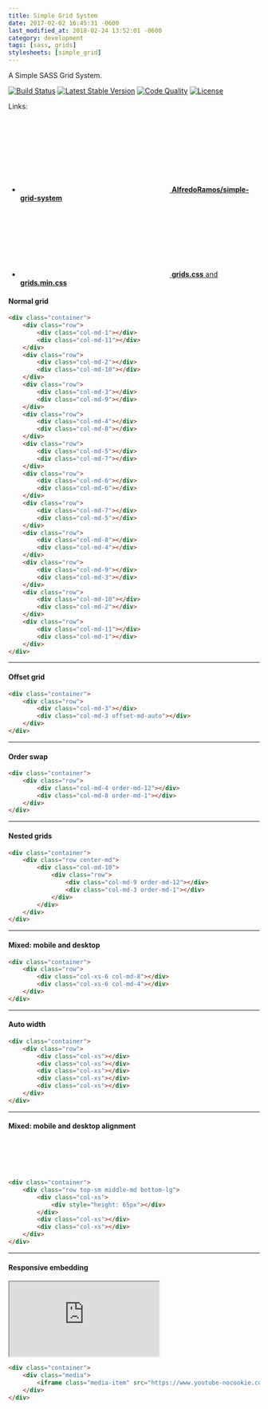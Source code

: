```yaml
---
title: Simple Grid System
date: 2017-02-02 16:45:31 -0600
last_modified_at: 2018-02-24 13:52:01 -0600
category: development
tags: [sass, grids]
stylesheets: [simple_grid]
---
```

A Simple SASS Grid System.

[![Build Status](https://img.shields.io/travis/AlfredoRamos/simple-grid-system.svg?style=flat-square&maxAge=3600)](https://travis-ci.org/AlfredoRamos/simple-grid-system) [![Latest Stable Version](https://img.shields.io/github/tag/AlfredoRamos/simple-grid-system.svg?style=flat-square&label=stable&maxAge=3600)](https://github.com/AlfredoRamos/simple-grid-system/releases) [![Code Quality](https://img.shields.io/codacy/grade/305ccf33491f4e2ba5405a0cff204b0f.svg?style=flat-square&maxAge=3600)](https://www.codacy.com/app/AlfredoRamos/simple-grid-system) [![License](https://img.shields.io/github/license/AlfredoRamos/simple-grid-system.svg?style=flat-square)](https://raw.githubusercontent.com/AlfredoRamos/simple-grid-system/master/LICENSE)

Links:

- [<svg class="icon icon-github"><use xlink:href="#github" /></svg> **AlfredoRamos/simple-grid-system**](https://github.com/AlfredoRamos/simple-grid-system)
- [<svg class="icon icon-github"><use xlink:href="#github" /></svg> **grids.css** and **grids.min.css**](https://gist.github.com/AlfredoRamos/7373ba3506e10358bb84648af9a808b0)

<h4>Normal grid</h4>
<div class="container">
	<div class="row">
		<div class="col-md-1"></div>
		<div class="col-md-11"></div>
	</div>
	<div class="row">
		<div class="col-md-2"></div>
		<div class="col-md-10"></div>
	</div>
	<div class="row">
		<div class="col-md-3"></div>
		<div class="col-md-9"></div>
	</div>
	<div class="row">
		<div class="col-md-4"></div>
		<div class="col-md-8"></div>
	</div>
	<div class="row">
		<div class="col-md-5"></div>
		<div class="col-md-7"></div>
	</div>
	<div class="row">
		<div class="col-md-6"></div>
		<div class="col-md-6"></div>
	</div>
	<div class="row">
		<div class="col-md-7"></div>
		<div class="col-md-5"></div>
	</div>
	<div class="row">
		<div class="col-md-8"></div>
		<div class="col-md-4"></div>
	</div>
	<div class="row">
		<div class="col-md-9"></div>
		<div class="col-md-3"></div>
	</div>
	<div class="row">
		<div class="col-md-10"></div>
		<div class="col-md-2"></div>
	</div>
	<div class="row">
		<div class="col-md-11"></div>
		<div class="col-md-1"></div>
	</div>
</div>

```html
<div class="container">
	<div class="row">
		<div class="col-md-1"></div>
		<div class="col-md-11"></div>
	</div>
	<div class="row">
		<div class="col-md-2"></div>
		<div class="col-md-10"></div>
	</div>
	<div class="row">
		<div class="col-md-3"></div>
		<div class="col-md-9"></div>
	</div>
	<div class="row">
		<div class="col-md-4"></div>
		<div class="col-md-8"></div>
	</div>
	<div class="row">
		<div class="col-md-5"></div>
		<div class="col-md-7"></div>
	</div>
	<div class="row">
		<div class="col-md-6"></div>
		<div class="col-md-6"></div>
	</div>
	<div class="row">
		<div class="col-md-7"></div>
		<div class="col-md-5"></div>
	</div>
	<div class="row">
		<div class="col-md-8"></div>
		<div class="col-md-4"></div>
	</div>
	<div class="row">
		<div class="col-md-9"></div>
		<div class="col-md-3"></div>
	</div>
	<div class="row">
		<div class="col-md-10"></div>
		<div class="col-md-2"></div>
	</div>
	<div class="row">
		<div class="col-md-11"></div>
		<div class="col-md-1"></div>
	</div>
</div>
```

___

<h4>Offset grid</h4>
<div class="container">
	<div class="row">
		<div class="col-md-3"></div>
		<div class="col-md-3 offset-md-auto"></div>
	</div>
</div>

```html
<div class="container">
	<div class="row">
		<div class="col-md-3"></div>
		<div class="col-md-3 offset-md-auto"></div>
	</div>
</div>
```

___

<h4>Order swap</h4>
<div class="container">
	<div class="row">
		<div class="col-md-4 order-md-12"></div>
		<div class="col-md-8 order-md-1"></div>
	</div>
</div>

```html
<div class="container">
	<div class="row">
		<div class="col-md-4 order-md-12"></div>
		<div class="col-md-8 order-md-1"></div>
	</div>
</div>
```

___

<h4>Nested grids</h4>
<div class="container">
	<div class="row center-md">
		<div class="col-md-10">
			<div class="row">
				<div class="col-md-9 order-md-12"></div>
				<div class="col-md-3 order-md-1"></div>
			</div>
		</div>
	</div>
</div>

```html
<div class="container">
	<div class="row center-md">
		<div class="col-md-10">
			<div class="row">
				<div class="col-md-9 order-md-12"></div>
				<div class="col-md-3 order-md-1"></div>
			</div>
		</div>
	</div>
</div>
```

___

<h4>Mixed: mobile and desktop</h4>
<div class="container">
	<div class="row">
		<div class="col-xs-6 col-md-8"></div>
		<div class="col-xs-6 col-md-4"></div>
	</div>
</div>

```html
<div class="container">
	<div class="row">
		<div class="col-xs-6 col-md-8"></div>
		<div class="col-xs-6 col-md-4"></div>
	</div>
</div>
```

___

<h4>Auto width</h4>
<div class="container">
	<div class="row">
		<div class="col-xs"></div>
		<div class="col-xs"></div>
		<div class="col-xs"></div>
		<div class="col-xs"></div>
		<div class="col-xs"></div>
	</div>
</div>

```html
<div class="container">
	<div class="row">
		<div class="col-xs"></div>
		<div class="col-xs"></div>
		<div class="col-xs"></div>
		<div class="col-xs"></div>
		<div class="col-xs"></div>
	</div>
</div>
```

___

<h4>Mixed: mobile and desktop alignment</h4>
<div class="container">
	<div class="row top-sm middle-md bottom-lg">
		<div class="col-xs">
			<div style="height: 65px"></div>
		</div>
		<div class="col-xs"></div>
		<div class="col-xs"></div>
	</div>
</div>

```html
<div class="container">
	<div class="row top-sm middle-md bottom-lg">
		<div class="col-xs">
			<div style="height: 65px"></div>
		</div>
		<div class="col-xs"></div>
		<div class="col-xs"></div>
	</div>
</div>
```

___

<h4>Responsive embedding</h4>
<div class="container">
	<div class="media">
		<iframe class="media-item" src="https://www.youtube-nocookie.com/embed/SkVqJ1SGeL0?rel=0" allowfullscreen></iframe>
	</div>
</div>

```html
<div class="container">
	<div class="media">
		<iframe class="media-item" src="https://www.youtube-nocookie.com/embed/SkVqJ1SGeL0?rel=0" allowfullscreen></iframe>
	</div>
</div>
```
